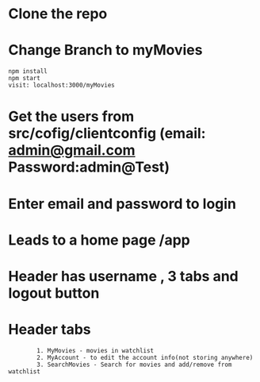 # Clone the repo
# Change Branch to myMovies
    npm install
    npm start
    visit: localhost:3000/myMovies
# Get the users from src/cofig/clientconfig (email: admin@gmail.com Password:admin@Test)
# Enter email and password to login
# Leads to a home page /app 
# Header has username , 3 tabs and logout button
# Header tabs 
            1. MyMovies - movies in watchlist
            2. MyAccount - to edit the account info(not storing anywhere)
            3. SearchMovies - Search for movies and add/remove from watchlist

